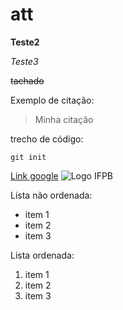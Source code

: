 # att

**Teste2**

*Teste3*

~~tachado~~

Exemplo de citação:
  
  >Minha citação



trecho de código:

````
git init
````
[Link google](https://www.google.com/)
![Logo IFPB](https://www.ifpb.edu.br/campinagrande/documentos-gerais/downloads/logo-campus-horizontal-png/@@images/afeb9ee1-92da-456a-87c3-b50e986dbf96.png)

Lista não ordenada:
* item 1
* item 2
* item 3

Lista ordenada:

1. item 1
2. item 2
3. item 3
